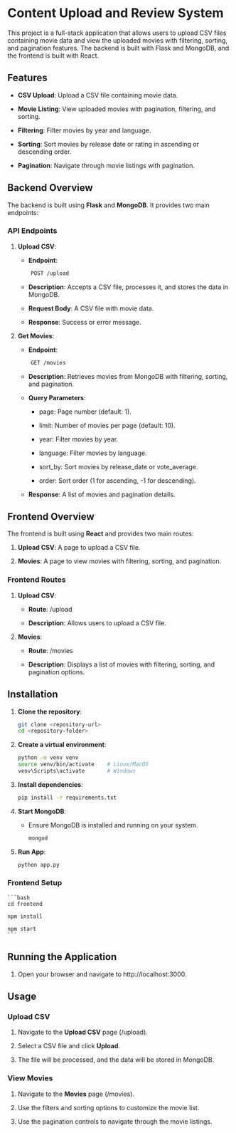 Content Upload and Review System
================================

This project is a full-stack application that allows users to upload CSV files containing movie data and view the uploaded movies with filtering, sorting, and pagination features. The backend is built with Flask and MongoDB, and the frontend is built with React.


Features
--------

*   **CSV Upload**: Upload a CSV file containing movie data.
    
*   **Movie Listing**: View uploaded movies with pagination, filtering, and sorting.
    
*   **Filtering**: Filter movies by year and language.
    
*   **Sorting**: Sort movies by release date or rating in ascending or descending order.
    
*   **Pagination**: Navigate through movie listings with pagination.
    

Backend Overview
----------------

The backend is built using **Flask** and **MongoDB**. It provides two main endpoints:

### API Endpoints

1.  **Upload CSV**:
    
    *   **Endpoint**:  
    ```bash
        POST /upload
    ```
        
    *   **Description**: Accepts a CSV file, processes it, and stores the data in MongoDB.
        
    *   **Request Body**: A CSV file with movie data.
        
    *   **Response**: Success or error message.
        
2.  **Get Movies**:
    
    *   **Endpoint**: 

    ```bash
        GET /movies
    ```
    *   **Description**: Retrieves movies from MongoDB with filtering, sorting, and pagination.
        
    *   **Query Parameters**:
        
        *   page: Page number (default: 1).
            
        *   limit: Number of movies per page (default: 10).
            
        *   year: Filter movies by year.
            
        *   language: Filter movies by language.
            
        *   sort\_by: Sort movies by release\_date or vote\_average.
            
        *   order: Sort order (1 for ascending, -1 for descending).
            
    *   **Response**: A list of movies and pagination details.
        

Frontend Overview
-----------------

The frontend is built using **React** and provides two main routes:

1.  **Upload CSV**: A page to upload a CSV file.
    
2.  **Movies**: A page to view movies with filtering, sorting, and pagination.
    

### Frontend Routes

1.  **Upload CSV**:
    
    *   **Route**: /upload
        
    *   **Description**: Allows users to upload a CSV file.
        
2.  **Movies**:
    
    *   **Route**: /movies
        
    *   **Description**: Displays a list of movies with filtering, sorting, and pagination options.
        

## Installation

1. **Clone the repository**:
    ```bash
    git clone <repository-url>
    cd <repository-folder>
    ```

2. **Create a virtual environment**:
    ```bash
    python -m venv venv
    source venv/bin/activate    # Linux/MacOS
    venv\Scripts\activate       # Windows
    ```

3. **Install dependencies**:
    ```bash
    pip install -r requirements.txt
    ```
    
4. **Start MongoDB**:
    *   Ensure MongoDB is installed and running on your system.
        ```bash
        mongod
        ```
        
5. **Run App**: 
    ```bash
    python app.py
    ```
    

### Frontend Setup

    ```bash
    cd frontend
        
    npm install
        
    npm start
    ```
    

 **Running the Application**
-----------------------
1. Open your browser and navigate to http://localhost:3000.
    

Usage
-----

### Upload CSV

1.  Navigate to the **Upload CSV** page (/upload).
    
2.  Select a CSV file and click **Upload**.
    
3.  The file will be processed, and the data will be stored in MongoDB.
    

### View Movies

1.  Navigate to the **Movies** page (/movies).
    
2.  Use the filters and sorting options to customize the movie list.
    
3.  Use the pagination controls to navigate through the movie listings.